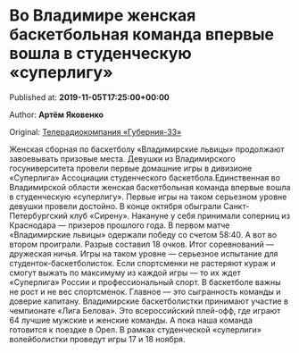 
# Во Владимире женская баскетбольная команда впервые вошла в студенческую «суперлигу»

Published at: **2019-11-05T17:25:00+00:00**

Author: **Артём Яковенко**

Original: [Телерадиокомпания «Губерния-33»](http://trc33.ru/news/sport/vo-vladimire-zhenskaya-basketbolnaya-komanda-vpervye-voshla-v-studencheskuyu-superligu/)

Женская сборная по баскетболу «Владимирские львицы» продолжают завоевывать призовые места. Девушки из Владимирского госуниверситета провели первые домашние игры в дивизионе «Суперлига» Ассоциации студенческого баскетбола.Единственная во Владимирской области женская баскетбольная команда впервые вошла в студенческую «суперлигу». Первые игры на таком серьезном уровне девушки провели достойно. В конце октября обыграли Санкт-Петербургский клуб «Сирену». Накануне у себя принимали соперниц из Краснодара — призеров прошлого года. В первом матче «Владимирские львицы» одержали победу со счетом 58:40. А вот во втором проиграли. Разрыв составил 18 очков. Итог соревнований — дружеская ничья.
Игры на таком уровне — серьезное испытание для студенток-баскетболисток. Если спортсменки не растеряют кураж и смогут выжать по максимуму из каждой игры — то их ждет «Суперлига» России и профессиональный спорт.
В баскетболе важны не рост и не вес спортсменок. Главное — это сыгранность команды и доверие капитану.
Владимирские баскетболистки принимают участие в чемпионате «Лига Белова». Это всероссийский плей-офф, где играют 64 лучшие мужские и женские команды. А пока наша команда готовится к поездке в Орел. В рамках студенческой «суперлиги» волейболистки проведут игры 17 и 18 ноября.
